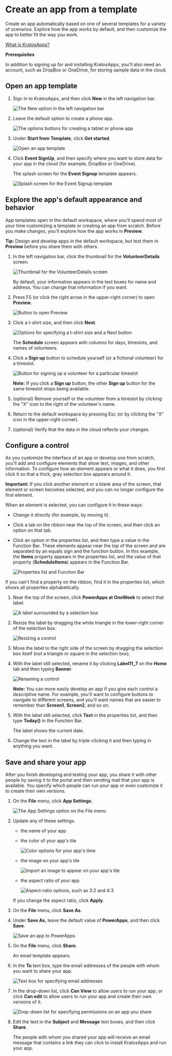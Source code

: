 <properties
	pageTitle="Create an app from a template in KratosApps"
	description="Create an app automatically based on one of several templates for a variety of scenarios. Explore how the app works by default, and then customize the app to better fit the way you work."
	services="kratosapps"
	authors="AFTOwen"
 />

<tags
   ms.service="kratosapps"
   ms.devlang="na"
   ms.topic="hero-article"
   ms.tgt_pltfrm="na"
   ms.workload="na"
   ms.date="10/09/2015"
   ms.author="anneta"/>
# Create an app from a template
Create an app automatically based on one of several templates for a variety of scenarios. Explore how the app works by default, and then customize the app to better fit the way you work.

[What is KratosApps?]()

**Prerequisites**

In addition to signing up for and installing KratosApps, you'll also need an account, such as DropBox or OneDrive, for storing sample data in the cloud.

## Open an app template ##
1. Sign in to KratosApps, and then click **New** in the left navigation bar.

	![The New option in the left navigation bar](./media/get-started-test-drive/file-new.jpg)

1. Leave the default option to create a phone app.

	![The options buttons for creating a tablet or phone app](./media/get-started-test-drive/phone-app.jpg)

1. Under **Start from Template**, click **Get started**.

	![Open an app template](./media/get-started-test-drive/open-template.jpg)

2. Click **Event SignUp**, and then specify where you want to store data for your app in the cloud (for example, DropBox or OneDrive).

	The splash screen for the **Event Signup** template appears.

	![Splash screen for the Event Signup template](./media/get-started-test-drive/splash-screen.jpg)

## Explore the app's default appearance and behavior ##
App templates open in the default workspace, where you'll spend most of your time customizing a template or creating an app from scratch. Before you make changes, you'll explore how the app works in **Preview**.

**Tip:** Design and develop apps in the default workspace, but test them in **Preview** before you share them with others.

1. In the left navigation bar, click the thumbnail for the **VolunteerDetails** screen.

	![Thumbnail for the VolunteerDetails screen](./media/get-started-test-drive/vdetails-thumbnail.jpg)

	By default, your information appears in the text boxes for name and address. You can change that information if you want.

1. Press F5 (or click the right arrow in the upper-right corner) to open **Preview**.

	![Button to open Preview](./media/get-started-test-drive/preview-button.jpg)

1. Click a t-shirt size, and then click **Next**.

	![Options for specifying a t-shirt size and a Next button](./media/get-started-test-drive/tshirt-size.jpg)

	The **Schedule** screen appears with columns for days, timeslots, and names of volunteers.
1. Click a **Sign up** button to schedule yourself (or a fictional volunteer) for a timeslot.

	![Button for signing up a volunteer for a particular timeslot](./media/get-started-test-drive/signup-button.jpg)

	**Note:** If you click a **Sign up** button, the other **Sign up** button for the same timeslot stops being available.

1. (optional) Remove yourself or the volunteer from a timeslot by clicking the "X" icon to the right of the volunteer's name.

1. Return to the default workspace by pressing Esc (or by clicking the "X" icon in the upper-right corner).

1. (optional) Verify that the data in the cloud reflects your changes.

## Configure a control ##
As you customize the interface of an app or develop one from scratch, you'll add and configure elements that show text, images, and other information. To configure how an element appears or what it does, you first click it so that a thick, gray selection box appears around it.

**Important:** If you click another element or a blank area of the screen, that element or screen becomes selected, and you can no longer configure the first element.

When an element is selected, you can configure it in these ways:

- Change it directly (for example, by moving it).
- Click a tab on the ribbon near the top of the screen, and then click an option on that tab.
- Click an option in the properties list, and then type a value in the Function Bar. These elements appear near the top of the screen and are separated by an equals sign and the function button. In this example, the **Items** property appears in the properties list, and the value of that property (**ScheduleItems**) appears in the Function Bar.

	![Properties list and Function Bar](./media/get-started-test-drive/properties-list.jpg)

If you can't find a property on the ribbon, find it in the properties list, which shows all properties alphabetically.

1. Near the top of the screen, click **PowerApps at OneWeek** to select that label.

	![A label surrounded by a selection box](./media/get-started-test-drive/selected-label.jpg)

1. Resize the label by dragging the white triangle in the lower-right corner of the selection box.

	![Resizing a control](./media/get-started-test-drive/resize-label.jpg)

1. Move the label to the right side of the screen by dragging the selection box itself (not a triangle or square in the selection box).

1. With the label still selected, rename it by clicking **Label11_7** on the **Home** tab and then typing **Banner**.

	![Renaming a control](./media/get-started-test-drive/rename-label.jpg)

	**Note:** You can more easily develop an app if you give each control a descriptive name. For example, you'll want to configure buttons to navigate to different screens, and you'll want names that are easier to remember than **Screen1**, **Screen2**, and so on.

1. With the label still selected, click **Text** in the properties list, and then type **Today()** in the Function Bar.

	The label shows the current date.

1. Change the text in the label by triple-clicking it and then typing in anything you want.

## Save and share your app ##
After you finish developing and testing your app, you share it with other people by saving it to the portal and then sending mail that your app is available. You specify which people can run your app or even customize it to create their own versions.

1. On the **File** menu, click **App Settings**.

	![The App Settings option on the File menu](./media/get-started-test-drive/file-settings.jpg)

2. Update any of these settings.

	- the name of your app
	- the color of your app's tile

		![Color options for your app's time](./media/get-started-test-drive/tile-color.jpg)

	- the image on your app's tile

		![Import an image to appear on your app's tile](./media/get-started-test-drive/tile-image.jpg)

	- the aspect ratio of your app

		![Aspect-ratio options, such as 3:2 and 4:3](./media/get-started-test-drive/aspect-ratio.jpg)

	If you change the aspect ratio, click **Apply**.

2. On the **File** menu, click **Save As**.
3. Under **Save As**, leave the default value of **PowerApps**, and then click **Save**.

	![Save an app to PowerApps](./media/get-started-test-drive/save-powerapps.jpg)

6. On the **File** menu, click **Share**.

	An email template appears.

1. In the **To** text box, type the email addresses of the people with whom you want to share your app.

	![Text box for specifying email addresses](./media/get-started-test-drive/share-to.jpg)

1. In the drop-down list, click **Can View** to allow users to run your app, or click **Can edit** to allow users to run your app and create their own versions of it.

	![Drop-down list for specifying permissions on an app you share](./media/get-started-test-drive/share-level.jpg)

1. Edit the text in the **Subject** and **Message** text boxes, and then click **Share**.

	The people with whom you shared your app will receive an email message that contains a link they can click to install KratosApps and run your app.
